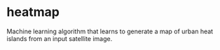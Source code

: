 # heatmap
Machine learning algorithm that learns to generate a map of urban heat islands from an input satellite image.
